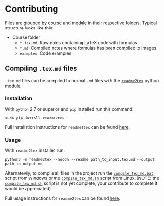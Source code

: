 # Contributing

Files are grouped by course and module in their respective folders. Typical structure looks like this:

- Course folder
  - `*.tex.md`: Raw notes containing LaTeX code with formulas
  - `*.md`: Compiled notes where formulas has been compiled to images
  - `examples`: Code examples

## Compiling `.tex.md` files

`.tex.md` files can be compiled to normal `.md` files with the [`readme2tex`](https://github.com/leegao/readme2tex) python module.

### Installation

With `python` 2.7 or superior and `pip` installed run this command:

```
sudo pip install readme2tex
```

Full installation instructions for `readme2tex` can be found [here](https://github.com/leegao/readme2tex#installation).

### Usage

With `readme2tex` installed run:

```
python3 -m readme2tex --nocdn --readme path_to_input.tex.md --output  path_to_output.md
```

Alternatevily, to compile all files in the project run the [`compile_tex_md.bat`](compile_tex_md.bat) script from Windows or the [`compile_tex_md.sh`](compile_tex_md.sh) script from Linux.
(NOTE: the [`compile_tex_md.sh`](compile_tex_md.sh) script is not yet complete, your contribute to complete it would be appreciated)

Full usage instructions for `readme2tex` can be found [here](https://github.com/leegao/readme2tex#usage).
